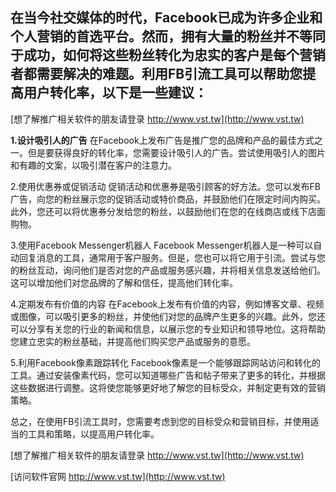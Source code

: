 ## **在当今社交媒体的时代，Facebook已成为许多企业和个人营销的首选平台。然而，拥有大量的粉丝并不等同于成功，如何将这些粉丝转化为忠实的客户是每个营销者都需要解决的难题。利用FB引流工具可以帮助您提高用户转化率，以下是一些建议：**

[想了解推广相关软件的朋友请登录 http://www.vst.tw](http://www.vst.tw)

**1.设计吸引人的广告**
在Facebook上发布广告是推广您的品牌和产品的最佳方式之一。但是要获得良好的转化率，您需要设计吸引人的广告。尝试使用吸引人的图片和有趣的文案，以吸引潜在客户的注意力。

2.使用优惠券或促销活动
促销活动和优惠券是吸引顾客的好方法。您可以发布FB广告，向您的粉丝展示您的促销活动或特价商品，并鼓励他们在限定时间内购买。此外，您还可以将优惠券分发给您的粉丝，以鼓励他们在您的在线商店或线下店面购物。

3.使用Facebook Messenger机器人
Facebook Messenger机器人是一种可以自动回复消息的工具，通常用于客户服务。但是，您也可以将它用于引流。尝试与您的粉丝互动，询问他们是否对您的产品或服务感兴趣，并将相关信息发送给他们。这可以增加他们对您品牌的了解和信任，提高他们转化率。

4.定期发布有价值的内容
在Facebook上发布有价值的内容，例如博客文章、视频或图像，可以吸引更多的粉丝，并使他们对您的品牌产生更多的兴趣。此外，您还可以分享有关您的行业的新闻和信息，以展示您的专业知识和领导地位。这将帮助您建立忠实的粉丝基础，并提高他们购买您产品或服务的意愿。

5.利用Facebook像素跟踪转化
Facebook像素是一个能够跟踪网站访问和转化的工具。通过安装像素代码，您可以知道哪些广告和帖子带来了更多的转化，并根据这些数据进行调整。这将使您能够更好地了解您的目标受众，并制定更有效的营销策略。

总之，在使用FB引流工具时，您需要考虑到您的目标受众和营销目标，并使用适当的工具和策略，以提高用户转化率。

[想了解推广相关软件的朋友请登录 http://www.vst.tw](http://www.vst.tw)


[访问软件官网 http://www.vst.tw](http://www.vst.tw)
